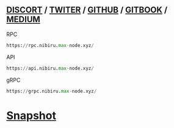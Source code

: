 ## [DISCORT](https://discord.gg/nibiru) / [TWITER](https://twitter.com/NibiruChain) / [GITHUB](https://github.com/NibiruChain) / [GITBOOK](https://nibiru.fi/docs) / [MEDIUM]( https://medium.nibiru.fi/)

RPC
```python
https://rpc.nibiru.max-node.xyz/
```
API
```python
https://api.nibiru.max-node.xyz/
````
gRPC
```python
https://grpc.nibiru.max-node.xyz/
```

# [Snapshot](https://github.com/Node-max/Testnet/tree/main/Nibiru%20Chain/Snaphot)
